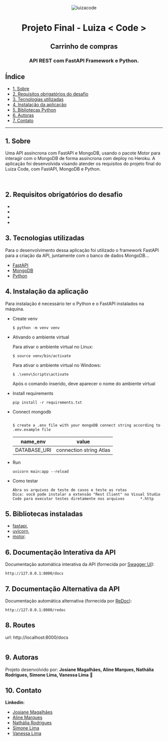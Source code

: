<p align="center">
  <img alt="luizacode" title="banner-luizacode" src="https://user-images.githubusercontent.com/62856269/193715776-0a521946-b779-4b8e-a293-e772e835812a.png"/>
<!--Adicionar logo luizacode-opcional-->
</p>

<h1 align="center">
  Projeto Final - Luiza < Code > 
</h1>
  
<h2 align="center">
  Carrinho de compras
</h2>
  
<h3 align="center">
  API REST com FastAPI Framework e Python.
</h3>
  
<!--Opcional
<p align="center">
  <img alt="GitHub language count" src="https://img.shields.io/github/languages/count/Bonizario/proffy?color=6842C2">

  <img alt="Repository size" src="https://img.shields.io/github/repo-size/bonizario/proffy?color=774DD6">

  <a href="https://github.com/Bonizario/proffy/blob/master/LICENSE">
    <img alt="License" src="https://img.shields.io/github/license/bonizario/proffy?color=04D361">
  </a>

  <a href="https://github.com/Bonizario/proffy/stargazers">
    <img alt="Stargazers" src="https://img.shields.io/github/stars/bonizario/proffy?style=social">
  </a>
</p>
<br />-->

## Índice

* [1. Sobre](#1-sobre)
* [2. Requisitos obrigatórios do desafio](#2-requisitos-obrigatórios-do-desafio)
* [3. Tecnologias utilizadas](#3-tecnologias-utilizadas)
* [4. Instalação da aplicação](#4-instalação-da-aplicação)
* [5. Bibliotecas Python](#5-bibliotecas-python)
* [6. Autoras](#6-autoras)
* [7. Contato](#7-contato)

***

## 1. Sobre
<!--Adicionar descrição do projeto-->
Uma API assíncrona com FastAPI e MongoDB, usando o pacote Motor para interagir com o MongoDB de forma assíncrona com deploy no Heroku. A aplicação foi desenvolvida visando atender os requisitos do projeto final do Luiza Code, com FastAPI, MongoDB e Python.
  
<!--Implementado com testes com TestClient e CI/CD no GitHub Actions com deploy no Heroku.-->
<br />
  
## 2. Requisitos obrigatórios do desafio
<!--Adicionar requisitos obrigatórios do porojeto-->
  -  
  - 
  - 
  -

## 3. Tecnologias utilizadas
<!--Adicionar tecnologias utilizadas-->
Para o desenvolvimento dessa aplicação foi utilizado o framework FastAPI para a criação da API, juntamente com o banco de dados MongoDB... 
- [FastAPI](https://fastapi.tiangolo.com/)
- [MongoDB](https://www.mongodb.com/)
- [Python](https://www.python.org/)

## 4. Instalação da aplicação

Para instalação é necessário ter o Python e o FastAPI instalados na máquina.
<!--Adicionar os passos para instalação, referência: https://www.alura.com.br/artigos/como-criar-apis-python-usando-fastapi-->

* Create venv
    ```
    $ python -m venv venv
    ```
* Ativando o ambiente virtual
   
    Para ativar o ambiente virtual no Linux:
    ```
    $ source venv/bin/activate
    ```
    Para ativar o ambiente virtual no Windows:
    ```
    $ .\venv\Scripts\activate
    ```
  Após o comando inserido, deve aparecer o nome do ambiente virtual
* Install requirements
    ```
    pip install -r requirements.txt
    ```
* Connect mongodb
    ```

    $ create a .env file with your mongoDB connect string according to .env.example file 
    ```

    | name_env | value |
    |------------|------------|
    |DATABASE_URI|connection string Atlas|
     
* Run
    ```
    uvicorn main:app --reload
    ```
* Como testar
    ```
    Abra os arquivos de teste de casos e teste as rotas
    Dica: você pode instalar a extensão "Rest Client" no Visual Studio Code para executar testes diretamente nos arquivos       *.http
    ```

## 5. Bibliotecas instaladas
- [fastapi](https://fastapi.tiangolo.com/),
- [uvicorn](https://www.uvicorn.org/),
- [motor](https://motor.readthedocs.io/en/stable/).
  
## 6. Documentação Interativa da API

Documentação automática interativa da API (fornecida por [Swagger UI](https://github.com/swagger-api/swagger-ui)):
   ```
   http://127.0.0.1:8000/docs
   ```
  <!--print da documentação-->
  
## 7. Documentação Alternativa da API
Documentação automática alternativa (fornecida por [ReDoc](https://github.com/Redocly/redoc)):
   ```
   http://127.0.0.1:8000/redoc
   ```
  <!--print da documentação-->
  
## 8. Routes 
url: http://localhost:8000/docs

<!--## 5. API Endpoints-->
<!--Adicionar os end points solicitados no projeto-->
  
<!--exemplos
- **endpoint:** `/users/register/`
- **method:** `POST`
- **params:** 

- **200 Response:**

#### Criando um produto

- **endpoint:** `/products/`
- **method:** `POST`
- **params:** Em Basic passar o username e password
- **200 Response:**

- **201 Response**

#### Listando Produtos

- **endpoint:** `/products/`
- **method:** `GET`


- **201 Response:**-->



<p align="center">
  <img alt="" title="" src="" />
<!--Adicionar imagem da documentação da API-opcional-->
</p>

## 9. Autoras

Projeto desenvolvido por: **Josiane Magalhães, Aline Marques, Nathália Rodrigues, Simone Lima, Vanessa Lima** 👋

## 10. Contato

**Linkedin**: 
- [Josiane Magalhães](https://www.linkedin.com/in/josianemagalhaes/)
- [Aline Marques](https://www.linkedin.com/in/aline-marques-16790115a/) 
- [Nathália Rodrigues](https://www.linkedin.com/in/naaahrodrigues/)
- [Simone Lima](https://www.linkedin.com/in/simone-lorenzini-lima-financeiro/)
- [Vanessa Lima](https://www.linkedin.com/in/vanessacristinadelima/)


<!--links úteis
FastAPI https://fastapi.tiangolo.com/
Python https://www.python.org/
MongoDB https://www.mongodb.com/docs/
https://www.alura.com.br/artigos/como-criar-apis-python-usando-fastapi
https://www.magazineluiza.com.br/mercado/l/me/-->

<!--
● Montar um arquivo README.md detalhando o projeto com informações tais como:
  ○ Tecnologia utilizada.
  ○ Bibliotecas do Python que estão no projeto.
  ○ Membros da equipe.
  ○ Como montar o ambiente para executar a aplicação.
  ○ Detalhes do desenvolvimento do trabalho, informando do que foi solicitado o que foi feito (o que não foi feito) e os extras que foram feitos.
  ○ Informações extras sobre o trabalho.-->
